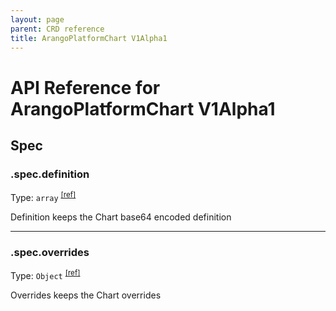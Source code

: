 ```yaml
---
layout: page
parent: CRD reference
title: ArangoPlatformChart V1Alpha1
---
```


# API Reference for ArangoPlatformChart V1Alpha1

## Spec

### .spec.definition

Type: `array` <sup>[\[ref\]](https://github.com/arangodb/kube-arangodb/blob/1.2.50/pkg/apis/platform/v1alpha1/chart_spec.go#L32)</sup>

Definition keeps the Chart base64 encoded definition

***

### .spec.overrides

Type: `Object` <sup>[\[ref\]](https://github.com/arangodb/kube-arangodb/blob/1.2.50/pkg/apis/platform/v1alpha1/chart_spec.go#L36)</sup>

Overrides keeps the Chart overrides

